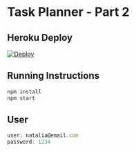 # Task Planner - Part 2

## Heroku Deploy

[![Deploy](https://www.herokucdn.com/deploy/button.svg)](https://ieti-lab3-nataliapalacios.herokuapp.com/)

## Running Instructions

```javascript
npm install
npm start
```

## User

```javascript
user: natalia@email.com
password: 1234
```
